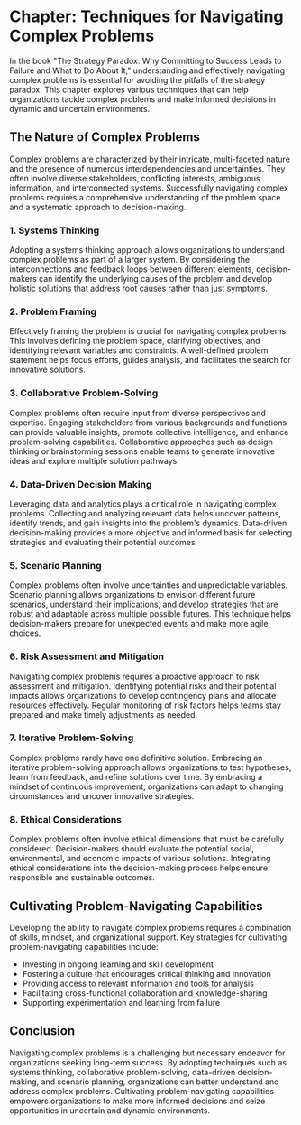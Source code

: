 Chapter: Techniques for Navigating Complex Problems
===================================================

In the book "The Strategy Paradox: Why Committing to Success Leads to Failure and What to Do About It," understanding and effectively navigating complex problems is essential for avoiding the pitfalls of the strategy paradox. This chapter explores various techniques that can help organizations tackle complex problems and make informed decisions in dynamic and uncertain environments.

The Nature of Complex Problems
------------------------------

Complex problems are characterized by their intricate, multi-faceted nature and the presence of numerous interdependencies and uncertainties. They often involve diverse stakeholders, conflicting interests, ambiguous information, and interconnected systems. Successfully navigating complex problems requires a comprehensive understanding of the problem space and a systematic approach to decision-making.

### 1. **Systems Thinking**

Adopting a systems thinking approach allows organizations to understand complex problems as part of a larger system. By considering the interconnections and feedback loops between different elements, decision-makers can identify the underlying causes of the problem and develop holistic solutions that address root causes rather than just symptoms.

### 2. **Problem Framing**

Effectively framing the problem is crucial for navigating complex problems. This involves defining the problem space, clarifying objectives, and identifying relevant variables and constraints. A well-defined problem statement helps focus efforts, guides analysis, and facilitates the search for innovative solutions.

### 3. **Collaborative Problem-Solving**

Complex problems often require input from diverse perspectives and expertise. Engaging stakeholders from various backgrounds and functions can provide valuable insights, promote collective intelligence, and enhance problem-solving capabilities. Collaborative approaches such as design thinking or brainstorming sessions enable teams to generate innovative ideas and explore multiple solution pathways.

### 4. **Data-Driven Decision Making**

Leveraging data and analytics plays a critical role in navigating complex problems. Collecting and analyzing relevant data helps uncover patterns, identify trends, and gain insights into the problem's dynamics. Data-driven decision-making provides a more objective and informed basis for selecting strategies and evaluating their potential outcomes.

### 5. **Scenario Planning**

Complex problems often involve uncertainties and unpredictable variables. Scenario planning allows organizations to envision different future scenarios, understand their implications, and develop strategies that are robust and adaptable across multiple possible futures. This technique helps decision-makers prepare for unexpected events and make more agile choices.

### 6. **Risk Assessment and Mitigation**

Navigating complex problems requires a proactive approach to risk assessment and mitigation. Identifying potential risks and their potential impacts allows organizations to develop contingency plans and allocate resources effectively. Regular monitoring of risk factors helps teams stay prepared and make timely adjustments as needed.

### 7. **Iterative Problem-Solving**

Complex problems rarely have one definitive solution. Embracing an iterative problem-solving approach allows organizations to test hypotheses, learn from feedback, and refine solutions over time. By embracing a mindset of continuous improvement, organizations can adapt to changing circumstances and uncover innovative strategies.

### 8. **Ethical Considerations**

Complex problems often involve ethical dimensions that must be carefully considered. Decision-makers should evaluate the potential social, environmental, and economic impacts of various solutions. Integrating ethical considerations into the decision-making process helps ensure responsible and sustainable outcomes.

Cultivating Problem-Navigating Capabilities
-------------------------------------------

Developing the ability to navigate complex problems requires a combination of skills, mindset, and organizational support. Key strategies for cultivating problem-navigating capabilities include:

* Investing in ongoing learning and skill development
* Fostering a culture that encourages critical thinking and innovation
* Providing access to relevant information and tools for analysis
* Facilitating cross-functional collaboration and knowledge-sharing
* Supporting experimentation and learning from failure

Conclusion
----------

Navigating complex problems is a challenging but necessary endeavor for organizations seeking long-term success. By adopting techniques such as systems thinking, collaborative problem-solving, data-driven decision-making, and scenario planning, organizations can better understand and address complex problems. Cultivating problem-navigating capabilities empowers organizations to make more informed decisions and seize opportunities in uncertain and dynamic environments.

